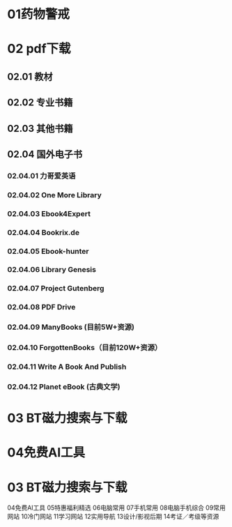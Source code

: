 # 01药物警戒
# 02 pdf下载
## 02.01 教材
## 02.02 专业书籍
## 02.03 其他书籍
## 02.04 国外电子书
### 02.04.01 力哥爱英语
### 02.04.02 One More Library
### 02.04.03 Ebook4Expert
### 02.04.04 Bookrix.de
### 02.04.05 Ebook-hunter
### 02.04.06 Library Genesis 
### 02.04.07 Project Gutenberg
### 02.04.08 PDF Drive
### 02.04.09 ManyBooks (目前5W+资源)
### 02.04.10 ForgottenBooks（目前120W+资源）
### 02.04.11 Write A Book And Publish
### 02.04.12 Planet eBook (古典文学)


# 03 BT磁力搜索与下载
# 04免费AI工具
# 03 BT磁力搜索与下载
04免费AI工具
05特惠福利精选
06电脑常用
07手机常用
08电脑手机综合
09常用网站
10冷门网站
11学习网站
12实用导航
13设计/影视后期
14考证／考级等资源